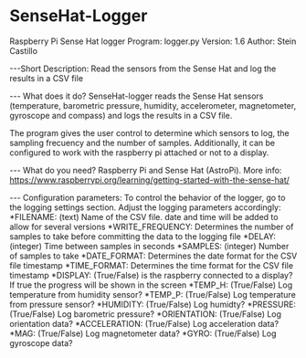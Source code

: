 # SenseHat-Logger
Raspberry Pi Sense Hat logger
Program: logger.py
Version: 1.6
Author: Stein Castillo

---Short Description: 
Read the sensors from the Sense Hat and log the results in a CSV file

--- What does it do? 
SenseHat-logger reads the Sense Hat sensors (temperature, barometric pressure, humidity, accelerometer, magnetometer, gyroscope and compass) and logs the results in a CSV file. 

The program gives the user control to determine which sensors to log, the sampling frecuency and the number of samples. Additionally, it can be configured to work with the raspberry pi attached or not to a display.

--- What do you need? 
Raspberry Pi and Sense Hat (AstroPi). More info: https://www.raspberrypi.org/learning/getting-started-with-the-sense-hat/

--- Configuration parameters:
To control the behavior of the logger, go to the logging settings section. Adjust the logging parameters accordingly:
*FILENAME: (text) Name of the CSV file. date and time will be added to allow for several versions
*WRITE_FREQUENCY: Determines the number of samples to take before committing the data to the logging file
*DELAY: (integer) Time between samples in seconds
*SAMPLES: (integer) Number of samples to take
*DATE_FORMAT: Determines the date format for the CSV file timestamp
*TIME_FORMAT: Determines the time format for the CSV file timestamp
*DISPLAY: (True/False) is the raspberry connected to a display? If true the progress will be shown in the screen
*TEMP_H: (True/False) Log temperature from humidity sensor?
*TEMP_P: (True/False) Log temperature from pressure sensor?
*HUMIDITY: (True/False) Log humidty?
*PRESSURE: (True/False) Log barometric pressure?
*ORIENTATION: (True/False) Log orientation data?
*ACCELERATION: (True/False) Log acceleration data?
*MAG: (True/False) Log magnetometer data?
*GYRO: (True/False) Log gyroscope data?
